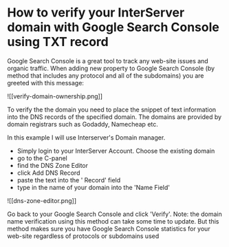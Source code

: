 # How to verify your InterServer domain with Google Search Console using TXT record

Google Search Console is a great tool to track any web-site issues and organic traffic. When adding new property to Google Search Console (by method that includes any protocol and all of the subdomains) you are greeted with this message:

 ![[verify-domain-ownership.png]] 

To verify the the domain you need to place the snippet of text information into the DNS records of the specified domain. The domains are provided by domain registrars such as Godaddy, Namecheap etc.

In this example I will use Interserver's Domain manager.

- Simply login to your InterServer Account. Choose the existing domain
- go to the C-panel
- find the DNS Zone Editor
- click Add DNS Record
- paste the text into the ' Record' field
- type in the name of your domain into the 'Name Field'

![[dns-zone-editor.png]]

Go back to your Google Search Console and click 'Verify'.
Note: the domain name verification using this method can take some time to update. But this method makes sure you have Google Search Console statistics for your web-site regardless of protocols or subdomains used